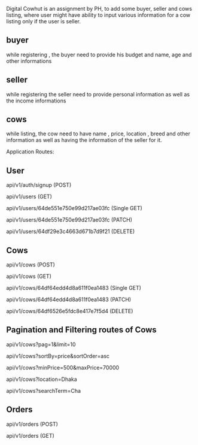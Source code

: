 Digital Cowhut is an assignment by PH, to add some buyer, seller and cows listing, where user might have ability to input various information for a cow listing only if the user is seller. 

## buyer 
while registering , the buyer need to provide his budget and name, age and other informations 
## seller
while registering the seller need to provide personal information as well as the income informations
## cows 
while listing, the cow need to have name , price, location , breed and other information as well as having the information of the seller for it. 

Application Routes:

## User

api/v1/auth/signup (POST)

api/v1/users (GET)

api/v1/users/64de551e750e99d217ae03fc (Single GET)

api/v1/users/64de551e750e99d217ae03fc (PATCH)

api/v1/users/64df29e3c4663d671b7d9f21 (DELETE) 

## Cows
api/v1/cows (POST) 

api/v1/cows (GET)

api/v1/cows/64df64edd4d8a611f0ea1483 (Single GET) 

api/v1/cows/64df64edd4d8a611f0ea1483 (PATCH)

api/v1/cows/64df6526e5fdc8e417e7f5d4 (DELETE) 

## Pagination and Filtering routes of Cows

api/v1/cows?pag=1&limit=10

api/v1/cows?sortBy=price&sortOrder=asc

api/v1/cows?minPrice=500&maxPrice=70000

api/v1/cows?location=Dhaka

api/v1/cows?searchTerm=Cha


## Orders

api/v1/orders (POST)

api/v1/orders (GET)
